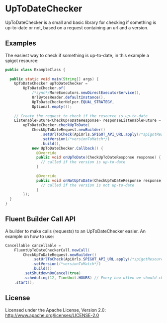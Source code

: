 UpToDateChecker
============================
UpToDateChecker is a small and basic library for checking if something is up-to-date or not, based on a request containing an url and a version.

## Examples
The easiest way to check if something is up-to-date, in this example a spigot resource:

```java
public class ExampleClass {
  
  public static void main(String[] args) {
    UpToDateChecker upToDateChecker = 
        UpToDateChecker.of(
            /*sync*/MoreExecutors.newDirectExecutorService(),
            UrlBytesReader.defaultInstance(), 
            UpToDateCheckerHelper.EQUAL_STRATEGY,
            Optional.empty());
    
    // Create the request to check if the resource is up-to-date
    ListenableFuture<CheckUpToDateResponse> responseListenableFuture =
        upToDateChecker.checkUpToDate(
            CheckUpToDateRequest.newBuilder()
                .setUrlToCheck(ApiUrls.SPIGOT_API_URL.apply(/*spigotResourceId*/))
                .setVersion(/*versionToMatch*/)
                .build(),
            new UpToDateChecker.Callback() {
              @Override
              public void onUpToDate(CheckUpToDateResponse response) {
                // called if the version is up-to-date
              }
              
              @Override
              public void onNotUpToDate(CheckUpToDateResponse response) {
                // called if the version is not up-to-date
              }
        });
  }
}
```
Fluent Builder Call API
-----------------------
A builder to make calls (requests) to an UpToDateChecker easier. An example on how to use:
```java
Cancellable cancellable =
    FluentUpToDateCheckerCall.newCall(
        CheckUpToDateRequest.newBuilder()
            .setUrlToCheck(ApiUrls.SPIGOT_API_URL.apply(/*spigotResourceId*/))
            .setVersion(/*versionToMatch*/)
            .build())
        .setShutdownOnCancel(true)
        .scheduling(12, TimeUnit.HOURS) // Every how often we should check again?
    .start();
```
## License

Licensed under the Apache License, Version 2.0: http://www.apache.org/licenses/LICENSE-2.0